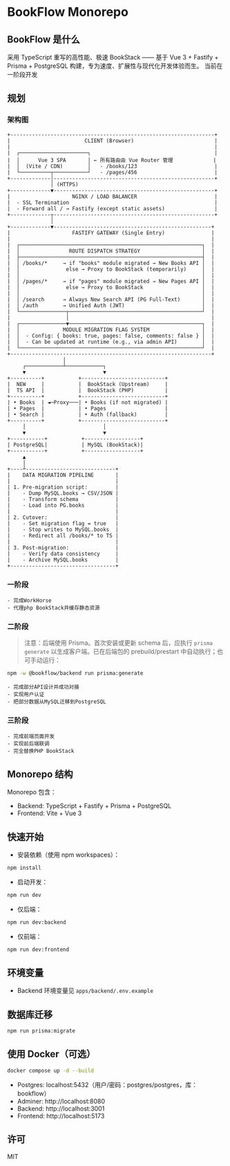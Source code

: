 # BookFlow Monorepo

## BookFlow 是什么
采用 TypeScript 重写的高性能、极速 BookStack —— 基于 Vue 3 + Fastify + Prisma + PostgreSQL 构建，专为速度、扩展性与现代化开发体验而生。
当前在一阶段开发

## 规划
###  架构图
```text
+------------------------------------------------------------------+
|                        CLIENT (Browser)                          |
|                                                                  |
|  ┌──────────────────────┐                                        |
|  │      Vue 3 SPA       │ ← 所有路由由 Vue Router 管理             |
|  │  (Vite / CDN)        │   - /books/123                         |
|  └──────────┬───────────┘   - /pages/456                         |
+-------------│----------------------------------------------------+
              │ (HTTPS)
+-------------▼----------------------------------------------------+
|                    NGINX / LOAD BALANCER                         |
|  - SSL Termination                                               |
|  - Forward all / → Fastify (except static assets)                |
+-------------┬----------------------------------------------------+
              │
+-------------▼---------------------------------------------------+
|                    FASTIFY GATEWAY (Single Entry)               |
|                                                                 |
|  ┌───────────────────────────────────────────────────────────┐  |
|  │                ROUTE DISPATCH STRATEGY                    │  |
|  ├───────────────────────────────────────────────────────────┤  |
|  │ /books/*     → if "books" module migrated → New Books API │  |
|  │               else → Proxy to BookStack (temporarily)     │  |
|  │                                                           │  |
|  │ /pages/*     → if "pages" module migrated → New Pages API │  |
|  │               else → Proxy to BookStack                   │  |
|  │                                                           │  |
|  │ /search      → Always New Search API (PG Full-Text)       │  |
|  │ /auth        → Unified Auth (JWT)                         │  |
|  └───────────────┬───────────────────────────────────────────┘  |
|                  │                                              |
|  ┌───────────────▼───────────────────────────────────────────┐  |
|  │              MODULE MIGRATION FLAG SYSTEM                 │  |
|  │  - Config: { books: true, pages: false, comments: false } │  |
|  │  - Can be updated at runtime (e.g., via admin API)        │  |
|  └───────────────────────────────────────────────────────────┘  |
+-----------------------------------------------------------------+
                  │
     ┌────────────┴────────────┐
     ▼                         ▼
+----------+           +---------------------------+
|  NEW     |           |  BookStack (Upstream)     |
|  TS API  |           |  BookStack (PHP)          |
+----------+           +---------------------------+
| • Books  | ◄─Proxy───| • Books (if not migrated) |
| • Pages  |           | • Pages                   |
| • Search |           | • Auth (fallback)         |
+----------+           +---------------------------+
     │                         │
     ▼                         ▼
+-----------+           +------------------+
| PostgreSQL|           | MySQL (BookStack)|
+-----------+           +------------------+
     ▲
     │
+----┴-----------------------------+
|    DATA MIGRATION PIPELINE       |
|                                  |
| 1. Pre-migration script:         |
|    - Dump MySQL.books → CSV/JSON |
|    - Transform schema            |
|    - Load into PG.books          |
|                                  |
| 2. Cutover:                      |
|    - Set migration flag = true   |
|    - Stop writes to MySQL.books  |
|    - Redirect all /books/* to TS |
|                                  |
| 3. Post-migration:               |
|    - Verify data consistency     |
|    - Archive MySQL.books         |
+----------------------------------+
```
### 一阶段
    
    - 完成WorkHorse
    - 代理php BookStack并缓存静态资源

### 二阶段
    
> 注意：后端使用 Prisma。首次安装或更新 schema 后，应执行 `prisma generate` 以生成客户端。已在后端包的 prebuild/prestart 中自动执行；也可手动运行：

```bash
npm -w @bookflow/backend run prisma:generate
```

    - 完成部分API设计并成功对接
    - 实现用户认证
    - 把部分数据从MySQL迁移到PostgreSQL

### 三阶段

    - 完成前端页面开发
    - 实现前后端联调
    - 完全替换PHP BookStack


## Monorepo 结构
Monorepo 包含：
- Backend: TypeScript + Fastify + Prisma + PostgreSQL
- Frontend: Vite + Vue 3

## 快速开始

- 安装依赖（使用 npm workspaces）：

```bash
npm install
```

- 启动开发：

```bash
npm run dev
```

- 仅后端：

```bash
npm run dev:backend
```

- 仅前端：

```bash
npm run dev:frontend
```

## 环境变量

- Backend 环境变量见 `apps/backend/.env.example`

## 数据库迁移

```bash
npm run prisma:migrate
```

## 使用 Docker（可选）

```bash
docker compose up -d --build
```

- Postgres: localhost:5432（用户/密码：postgres/postgres，库：bookflow）
- Adminer: http://localhost:8080
- Backend: http://localhost:3001
- Frontend: http://localhost:5173

## 许可

MIT
